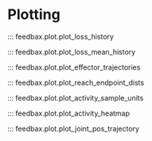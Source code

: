 # Plotting

::: feedbax.plot.plot_loss_history

::: feedbax.plot.plot_loss_mean_history

::: feedbax.plot.plot_effector_trajectories

::: feedbax.plot.plot_reach_endpoint_dists

::: feedbax.plot.plot_activity_sample_units

::: feedbax.plot.plot_activity_heatmap

::: feedbax.plot.plot_joint_pos_trajectory

<!-- ::: feedbax.plot.plot_task_and_speed_profiles -->

<!-- ::: feedbax.plot.animate_arm2 -->